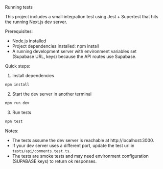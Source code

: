 Running tests

This project includes a small integration test using Jest + Supertest that hits the running Next.js dev server.

Prerequisites:
- Node.js installed
- Project dependencies installed: npm install
- A running development server with environment variables set (Supabase URL, keys) because the API routes use Supabase.

Quick steps:

1. Install dependencies

```powershell
npm install
```

2. Start the dev server in another terminal

```powershell
npm run dev
```

3. Run tests

```powershell
npm test
```

Notes:
- The tests assume the dev server is reachable at http://localhost:3000.
- If your dev server uses a different port, update the test url in `tests/api/comments.test.ts`.
- The tests are smoke tests and may need environment configuration (SUPABASE keys) to return ok responses.
